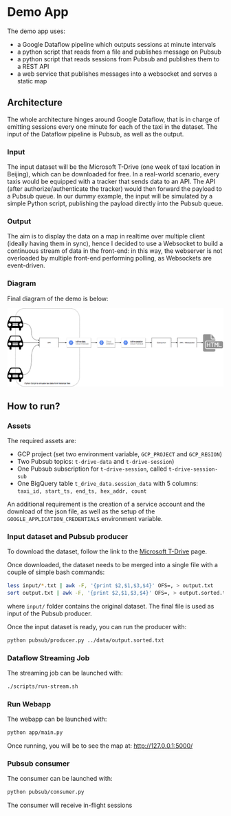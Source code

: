 # Demo App

The demo app uses:
- a Google Dataflow pipeline which outputs sessions at minute intervals
- a python script that reads from a file and publishes message on Pubsub
- a python script that reads sessions from Pubsub and publishes them to a REST API
- a web service that publishes messages into a websocket and serves a static map

## Architecture

The whole architecture hinges around Google Dataflow, that is in charge of emitting sessions every one minute for each of the taxi in the dataset. The input of the Dataflow pipeline is Pubsub, as well as the output.

### Input

The input dataset will be the Microsoft T-Drive (one week of taxi location in Beijing), which can be downloaded for free.
In a real-world scenario, every taxis would be equipped with a tracker that sends data to an API. The API (after authorize/authenticate the tracker) would then forward the payload to a Pubsub queue.
In our dummy example, the input will be simulated by a simple Python script, publishing the payload directly into the Pubsub queue.

### Output

The aim is to display the data on a map in realtime over multiple client (ideally having them in sync), hence I decided to use a Websocket to build a continuous stream of data in the front-end: in this way, the webserver is not overloaded by multiple front-end performing polling, as Websockets are event-driven.

### Diagram

Final diagram of the demo is below:

![Architecture Diagram](doc/architecture-diagram.png)

## How to run?

### Assets

The required assets are:
- GCP project (set two environment variable, `GCP_PROJECT` and `GCP_REGION`)
- Two Pubsub topics: `t-drive-data` and `t-drive-session`)
- One Pubsub subscription for `t-drive-session`, called `t-drive-session-sub`
- One BigQuery table `t_drive_data.session_data` with 5 columns: `taxi_id, start_ts, end_ts, hex_addr, count`

An additional requirement is the creation of a service account and the download of the json file, as well as the setup of the `GOOGLE_APPLICATION_CREDENTIALS` environment variable.

### Input dataset and Pubsub producer

To download the dataset, follow the link to the [Microsoft T-Drive](https://www.microsoft.com/en-us/research/publication/t-drive-trajectory-data-sample/) page.

Once downloaded, the dataset needs to be merged into a single file with a couple of simple bash commands:

```bash
less input/*.txt | awk -F, '{print $2,$1,$3,$4}' OFS=, > output.txt
sort output.txt | awk -F, '{print $2,$1,$3,$4}' OFS=, > output.sorted.txt
```

where `input/` folder contains the original dataset. The final file is used as input of the Pubsub producer.

Once the input dataset is ready, you can run the producer with:

```bash
python pubsub/producer.py ../data/output.sorted.txt
```

### Dataflow Streaming Job

The streaming job can be launched with:

```bash
./scripts/run-stream.sh
```

### Run Webapp

The webapp can be launched with:

```bash
python app/main.py
```

Once running, you will be to see the map at: http://127.0.0.1:5000/

### Pubsub consumer

The consumer can be launched with:

```bash
python pubsub/consumer.py
```

The consumer will receive in-flight sessions 


